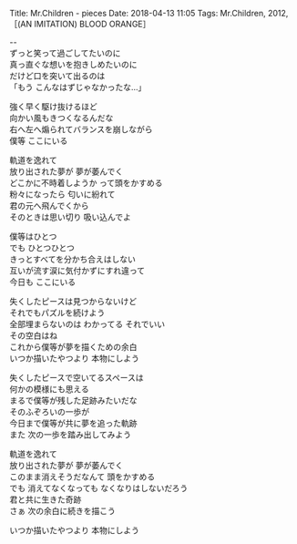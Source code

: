 Title: Mr.Children - pieces
Date: 2018-04-13 11:05
Tags: Mr.Children, 2012, ［(AN IMITATION) BLOOD ORANGE］


--  
ずっと笑って過ごしてたいのに  
真っ直ぐな想いを抱きしめたいのに  
だけど口を突いて出るのは  
「もう こんなはずじゃなかったな…」  
  
強く早く駆け抜けるほど  
向かい風もきつくなるんだな  
右へ左へ煽られてバランスを崩しながら  
僕等 ここにいる  
  
軌道を逸れて  
放り出された夢が 夢が萎んでく  
どこかに不時着しようか って頭をかすめる  
粉々になったら 匂いに紛れて  
君の元へ飛んでくから  
そのときは思い切り 吸い込んでよ  
  
僕等はひとつ  
でも ひとつひとつ  
きっとすべてを分かち合えはしない  
互いが流す涙に気付かずにすれ違って  
今日も ここにいる  
  
失くしたピースは見つからないけど  
それでもパズルを続けよう  
全部埋まらないのは わかってる それでいい  
その空白はね  
これから僕等が夢を描くための余白  
いつか描いたやつより 本物にしよう  
  
失くしたピースで空いてるスペースは  
何かの模様にも思える  
まるで僕等が残した足跡みたいだな  
そのふぞろいの一歩が  
今日まで僕等が共に夢を追った軌跡  
また 次の一歩を踏み出してみよう  
  
軌道を逸れて  
放り出された夢が 夢が萎んでく  
このまま消えそうだなんて 頭をかすめる  
でも 消えてなくなっても なくなりはしないだろう  
君と共に生きた奇跡  
さぁ 次の余白に続きを描こう  
  
いつか描いたやつより 本物にしよう  
